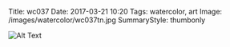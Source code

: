 Title: wc037
Date: 2017-03-21 10:20
Tags: watercolor, art
Image: /images/watercolor/wc037tn.jpg
SummaryStyle: thumbonly

![Alt Text]({filename}/images/watercolor/wc037.jpg)
